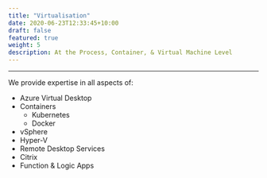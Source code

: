 ```yaml
---
title: "Virtualisation"
date: 2020-06-23T12:33:45+10:00
draft: false
featured: true
weight: 5
description: At the Process, Container, & Virtual Machine Level
---
```

***
We provide expertise in all aspects of:

* Azure Virtual Desktop
* Containers
  *  Kubernetes
  *  Docker
* vSphere
* Hyper-V
* Remote Desktop Services
* Citrix
* Function & Logic Apps
